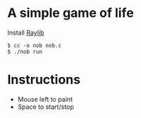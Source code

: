 # A simple game of life

Install [Raylib](https://www.raylib.com/)

```console
$ cc -o nob nob.c
$ ./nob run
```

# Instructions

- Mouse left to paint
- Space to start/stop
